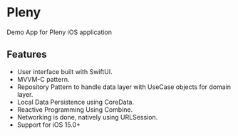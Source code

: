# Pleny

Demo App for Pleny iOS application

## Features
- User interface built with SwiftUI.
- MVVM-C pattern.
- Repository Pattern to handle data layer with UseCase objects for domain layer.
- Local Data Persistence using CoreData.
- Reactive Programming Using Combine.
- Networking is done, natively using URLSession.
- Support for iOS 15.0+
